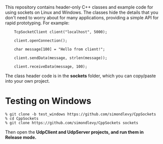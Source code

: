 This repository contains header-only C++ classes and example code for using sockets on
Linux and Windows.  The classes hide the details that you don't need to worry about
for many applications, providing a simple API for rapid prototyping. For example:

```
    TcpSocketClient client("localhost", 5000);

    client.openConnection();

    char message[100] = "Hello from client!";

    client.sendData(message, strlen(message));

    client.receiveData(message, 100);
```
 
The class header code is in the <b>sockets</b> folder, which you can copy/paste
into your own project.

# Testing on Windows

```
% git clone -b test_windows https://github.com/simondlevy/CppSockets
% cd CppSockets
% git clone https://github.com/simondlevy/CppSockets sockets

```

Then open the <b>UdpClient<b> and <b>UdpServer</b> projects, and run them in Release mode.
